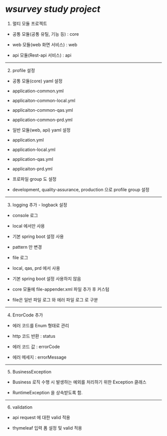 # _wsurvey study project_


1. 멀티 모듈 프로젝트
- 공통 모듈(공통 유틸, 기능 등) : core


- web 모듈(web 화면 서비스) : web


- api 모듈(Rest-api 서비스) : api


***


2. profile 설정
- 공통 모듈(core) yaml 설정


- application-common.yml


- applicaiton-common-local.yml


- applicaiton-common-qas.yml


- application-common-prd.yml


- 일반 모듈(web, api) yaml 설정
  

- application.yml


- application-local.yml


- application-qas.yml


- applicaiton-prd.yml


- 프로파일 group 도 설정


- development, quality-assurance, production 으로 profile group 설정


***


3. logging 추가 - logback 설정


- console 로그


- local 에서만 사용


- 기본 spring boot 설정 사용


- pattern 만 변경


- file 로그


- local, qas, prd 에서 사용


- 기본 spring boot 설정 사용하지 않음


- core 모듈에 file-appender.xml 파일 추가 후 커스텀


- file은 일반 파일 로그 와 에러 파일 로그 로 구분


***


4. ErrorCode 추가

   
- 에러 코드를 Enum 형태로 관리


- http 코드 반환 : status


- 에러 코드 값 : errorCode


- 에러 메세지 : errorMessage


***


5. BusinessException


- Business 로직 수행 시 발생하는 예외를 처리하기 위한 Exception 클래스


- RuntimeException 을 상속받도록 함.


***

6. validation

- api request 에 대한 valid 적용

  
- thymeleaf 입력 폼 설정 및 valid 적용
